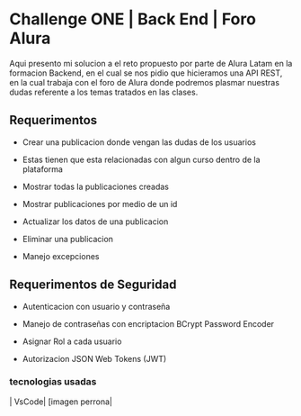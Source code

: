 # Challenge ONE | Back End | Foro Alura

Aqui presento mi solucion a el reto propuesto por parte de Alura Latam en la formacion Backend, en el cual se nos pidio que hicieramos una API REST, en la cual trabaja con el foro de Alura donde podremos plasmar nuestras dudas referente a los temas tratados en las clases.

## Requerimentos

- Crear una publicacion donde vengan las dudas de los usuarios

- Estas tienen que esta relacionadas con algun curso dentro de la plataforma

- Mostrar todas la publicaciones creadas

- Mostrar publicaciones por medio de un id

- Actualizar los datos de una publicacion

- Eliminar una publicacion

- Manejo excepciones

## Requerimentos de Seguridad

- Autenticacion con usuario y contraseña

- Manejo de contraseñas con encriptacion BCrypt Password Encoder

- Asignar Rol a cada usuario

- Autorizacion JSON Web Tokens (JWT)

### tecnologias usadas

| VsCode| [imagen perrona|

